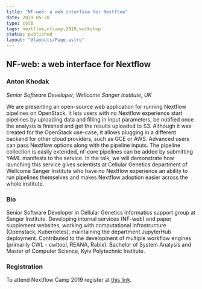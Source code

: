 ```yaml
---
title: "NF-web: a web interface for Nextflow"
date: 2019-05-28
type: col8
tags: nextflow,nfcamp,2019,workshop
status: published
layout: "@layouts/Page.astro"
---
```


## NF-web: a web interface for Nextflow

### Anton Khodak
*Senior Software Developer, Wellcome Sanger Institute, UK*

We are presenting an open-source web application for running Nextflow pipelines on OpenStack. It lets users with no Nextflow experience start pipelines by uploading data and filling in input parameters, be notified once the analysis is finished and get the results uploaded to S3.  Although it was created for the OpenStack use-case, it allows plugging in a different backend for other cloud providers, such as GCE or AWS. Advanced users can pass Nextflow options along with the pipeline inputs. The pipeline collection is easily extended, nf-core pipelines can be added by submitting YAML manifests to the service. In the talk, we will demonstrate how launching this service gives scientists at Cellular Genetics department of Wellcome Sanger Institute who have no Nextflow experience an ability to run pipelines themselves and makes Nextflow adoption easier across the whole institute.

### Bio

Senior Software Developer in Cellular Genetics Informatics support group at Sanger Institute. Developing internal services (NF-web) and paper supplement websites, working with computational infrastructure (Openstack, Kubernetes), maintaining the department JupyterHub deployment. Contributed to the development of multiple workflow engines (primarily CWL - cwltool, REANA, Rabix). Bachelor of System Analysis and Master of Computer Science, Kyiv Polytechnic Institute.

### Registration

To attend Nextflow Camp 2019 register at [this link](https://www.crg.eu/en/event/coursescrg-nextflow-2019).
